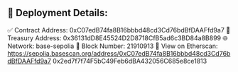 📜 Deployment Details:
----------------------
✅ Contract Address: 0xC07edB74fa8B16bbbd48cd3Cd76bdBfDAAFfd9a7
🏦 Treasury Address: 0x36131dD8E45524D2D8718CfB5ad6c3BD84a8B899
🌐 Network: base-sepolia
📌 Block Number: 21910913
🔗 View on Etherscan: https://sepolia.basescan.org/address/0xC07edB74fa8B16bbbd48cd3Cd76bdBfDAAFfd9a7
0x2ed7f7f74F5bC49Feb6dBA432056C685e8ce1813
